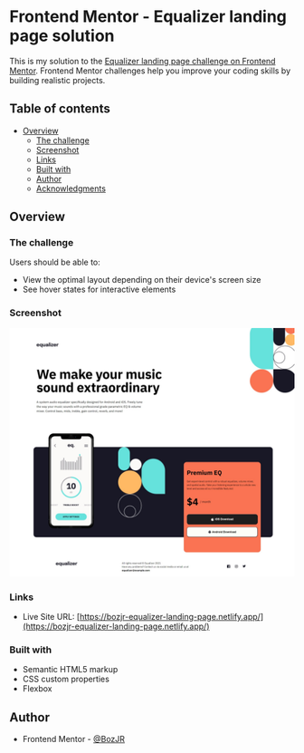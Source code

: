 # Frontend Mentor - Equalizer landing page solution

This is my solution to the [Equalizer landing page challenge on Frontend Mentor](https://www.frontendmentor.io/challenges/equalizer-landing-page-7VJ4gp3DE). Frontend Mentor challenges help you improve your coding skills by building realistic projects. 


## Table of contents

- [Overview](#overview)
  - [The challenge](#the-challenge)
  - [Screenshot](#screenshot)
  - [Links](#links)
  - [Built with](#built-with)
  - [Author](#author)
  - [Acknowledgments](#acknowledgments)


## Overview

### The challenge

Users should be able to:

- View the optimal layout depending on their device's screen size
- See hover states for interactive elements

### Screenshot

![](./completion%20pic/equalizer-landing-page-screenshot.jpeg)


### Links

- Live Site URL: [https://bozjr-equalizer-landing-page.netlify.app/](https://bozjr-equalizer-landing-page.netlify.app/)


### Built with

- Semantic HTML5 markup
- CSS custom properties
- Flexbox


## Author

- Frontend Mentor - [@BozJR](https://www.frontendmentor.io/profile/BozJR)

